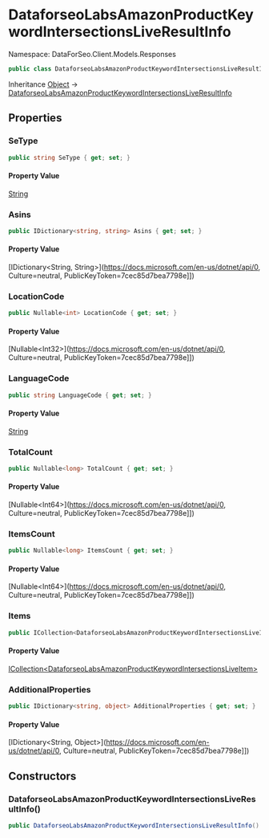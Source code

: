 # DataforseoLabsAmazonProductKeywordIntersectionsLiveResultInfo

Namespace: DataForSeo.Client.Models.Responses

```csharp
public class DataforseoLabsAmazonProductKeywordIntersectionsLiveResultInfo
```

Inheritance [Object](https://docs.microsoft.com/en-us/dotnet/api/Object) → [DataforseoLabsAmazonProductKeywordIntersectionsLiveResultInfo](./DataforseoLabsAmazonProductKeywordIntersectionsLiveResultInfo.md)

## Properties

### **SeType**

```csharp
public string SeType { get; set; }
```

#### Property Value

[String](https://docs.microsoft.com/en-us/dotnet/api/String)<br>

### **Asins**

```csharp
public IDictionary<string, string> Asins { get; set; }
```

#### Property Value

[IDictionary&lt;String, String&gt;](https://docs.microsoft.com/en-us/dotnet/api/0, Culture=neutral, PublicKeyToken=7cec85d7bea7798e]])<br>

### **LocationCode**

```csharp
public Nullable<int> LocationCode { get; set; }
```

#### Property Value

[Nullable&lt;Int32&gt;](https://docs.microsoft.com/en-us/dotnet/api/0, Culture=neutral, PublicKeyToken=7cec85d7bea7798e]])<br>

### **LanguageCode**

```csharp
public string LanguageCode { get; set; }
```

#### Property Value

[String](https://docs.microsoft.com/en-us/dotnet/api/String)<br>

### **TotalCount**

```csharp
public Nullable<long> TotalCount { get; set; }
```

#### Property Value

[Nullable&lt;Int64&gt;](https://docs.microsoft.com/en-us/dotnet/api/0, Culture=neutral, PublicKeyToken=7cec85d7bea7798e]])<br>

### **ItemsCount**

```csharp
public Nullable<long> ItemsCount { get; set; }
```

#### Property Value

[Nullable&lt;Int64&gt;](https://docs.microsoft.com/en-us/dotnet/api/0, Culture=neutral, PublicKeyToken=7cec85d7bea7798e]])<br>

### **Items**

```csharp
public ICollection<DataforseoLabsAmazonProductKeywordIntersectionsLiveItem> Items { get; set; }
```

#### Property Value

[ICollection&lt;DataforseoLabsAmazonProductKeywordIntersectionsLiveItem&gt;](./DataforseoLabsAmazonProductKeywordIntersectionsLiveItem.md)<br>

### **AdditionalProperties**

```csharp
public IDictionary<string, object> AdditionalProperties { get; set; }
```

#### Property Value

[IDictionary&lt;String, Object&gt;](https://docs.microsoft.com/en-us/dotnet/api/0, Culture=neutral, PublicKeyToken=7cec85d7bea7798e]])<br>

## Constructors

### **DataforseoLabsAmazonProductKeywordIntersectionsLiveResultInfo()**

```csharp
public DataforseoLabsAmazonProductKeywordIntersectionsLiveResultInfo()
```
